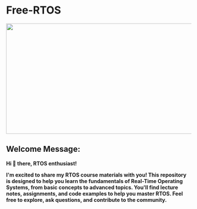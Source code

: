# Free-RTOS
<img src="https://github.com/user-attachments/assets/0574665e-7c9d-4c45-af5f-9eac07383e7d" width="350%" height="300px">

## Welcome Message:
<b>
Hi 👋 there, RTOS enthusiast!

I'm excited to share my RTOS course materials with you! This repository is designed to help you learn the fundamentals of Real-Time Operating Systems, from basic concepts to advanced topics. You'll find lecture notes, assignments, and code examples to help you master RTOS. Feel free to explore, ask questions, and contribute to the community.
</b>

